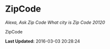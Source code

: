 # ZipCode
*Alexa, Ask Zip Code What city is Zip Code 20120*

ZipCode

**Last Updated:** 2016-03-03 20:28:24